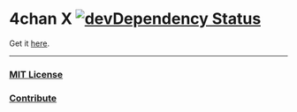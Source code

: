 # 4chan X [![devDependency Status](https://david-dm.org/MayhemYDG/4chan-x/dev-status.svg?theme=shields.io)](https://david-dm.org/MayhemYDG/4chan-x#info=devDependencies)

Get it [here](https://4chan-x.just-believe.in/).

***

### [MIT License](/LICENSE)
### [Contribute](/CONTRIBUTING.md)
